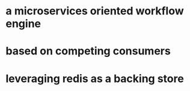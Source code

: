 # a microservices oriented workflow engine
# based on competing consumers
# leveraging redis as a backing store
